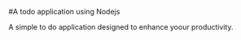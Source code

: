 #A todo application using Nodejs

A simple to do application designed to enhance yoour productivity.